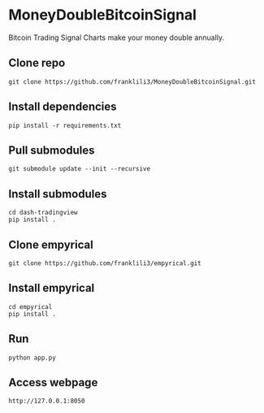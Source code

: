 # MoneyDoubleBitcoinSignal
Bitcoin Trading Signal Charts make your money double annually.

## Clone repo
```
git clone https://github.com/franklili3/MoneyDoubleBitcoinSignal.git
```

## Install dependencies
```
pip install -r requirements.txt
```

## Pull submodules
```
git submodule update --init --recursive
```

## Install submodules
```
cd dash-tradingview
pip install .
```

## Clone empyrical
```
git clone https://github.com/franklili3/empyrical.git
```

## Install empyrical
```
cd empyrical
pip install .
```

## Run
```
python app.py
```

## Access webpage
```
http://127.0.0.1:8050
```
